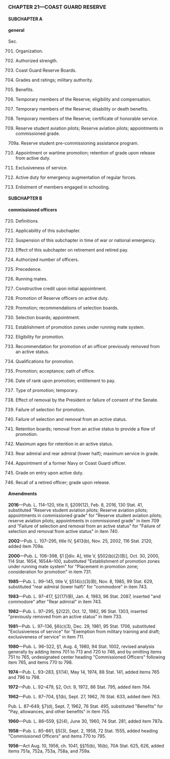 ### **CHAPTER 21—COAST GUARD RESERVE** ###

#### SUBCHAPTER A ####

#### general ####

Sec.

701. Organization.

702. Authorized strength.

703. Coast Guard Reserve Boards.

704. Grades and ratings; military authority.

705. Benefits.

706. Temporary members of the Reserve; eligibility and compensation.

707. Temporary members of the Reserve; disability or death benefits.

708. Temporary members of the Reserve; certificate of honorable service.

709. Reserve student aviation pilots; Reserve aviation pilots; appointments in commissioned grade.

709a. Reserve student pre-commissioning assistance program.

710. Appointment or wartime promotion; retention of grade upon release from active duty.

711. Exclusiveness of service.

712. Active duty for emergency augmentation of regular forces.

713. Enlistment of members engaged in schooling.

#### SUBCHAPTER B ####

#### commissioned officers ####

720. Definitions.

721. Applicability of this subchapter.

722. Suspension of this subchapter in time of war or national emergency.

723. Effect of this subchapter on retirement and retired pay.

724. Authorized number of officers.

725. Precedence.

726. Running mates.

727. Constructive credit upon initial appointment.

728. Promotion of Reserve officers on active duty.

729. Promotion; recommendations of selection boards.

730. Selection boards; appointment.

731. Establishment of promotion zones under running mate system.

732. Eligibility for promotion.

733. Recommendation for promotion of an officer previously removed from an active status.

734. Qualifications for promotion.

735. Promotion; acceptance; oath of office.

736. Date of rank upon promotion; entitlement to pay.

737. Type of promotion; temporary.

738. Effect of removal by the President or failure of consent of the Senate.

739. Failure of selection for promotion.

740. Failure of selection and removal from an active status.

741. Retention boards; removal from an active status to provide a flow of promotion.

742. Maximum ages for retention in an active status.

743. Rear admiral and rear admiral (lower half); maximum service in grade.

744. Appointment of a former Navy or Coast Guard officer.

745. Grade on entry upon active duty.

746. Recall of a retired officer; grade upon release.

#### Amendments ####

**2016**—Pub. L. 114–120, title II, §209(12), Feb. 8, 2016, 130 Stat. 41, substituted "Reserve student aviation pilots; Reserve aviation pilots; appointments in commissioned grade" for "Reserve student aviation pilots; reserve aviation pilots; appointments in commissioned grade" in item 709 and "Failure of selection and removal from an active status" for "Failure of selection and removal from active status" in item 740.

**2002**—Pub. L. 107–295, title IV, §413(b), Nov. 25, 2002, 116 Stat. 2120, added item 709a.

**2000**—Pub. L. 106–398, §1 [[div. A], title V, §502(b)(2)(B)], Oct. 30, 2000, 114 Stat. 1654, 1654A–100, substituted "Establishment of promotion zones under running mate system" for "Placement in promotion zone; consideration for promotion" in item 731.

**1985**—Pub. L. 99–145, title V, §514(c)(3)(B), Nov. 8, 1985, 99 Stat. 629, substituted "rear admiral (lower half)" for "commodore" in item 743.

**1983**—Pub. L. 97–417, §2(17)(B), Jan. 4, 1983, 96 Stat. 2087, inserted "and commodore" after "Rear admiral" in item 743.

**1982**—Pub. L. 97–295, §2(22), Oct. 12, 1982, 96 Stat. 1303, inserted "previously removed from an active status" in item 733.

**1981**—Pub. L. 97–136, §6(c)(3), Dec. 29, 1981, 95 Stat. 1706, substituted "Exclusiveness of service" for "Exemption from military training and draft; exclusiveness of service" in item 711.

**1980**—Pub. L. 96–322, §1, Aug. 4, 1980, 94 Stat. 1002, revised analysis generally by adding items 701 to 713 and 720 to 746, and by omitting items 751 to 765, undesignated center heading "Commissioned Officers" following item 765, and items 770 to 798.

**1974**—Pub. L. 93–283, §1(14), May 14, 1974, 88 Stat. 141, added items 765 and 796 to 798.

**1972**—Pub. L. 92–479, §2, Oct. 9, 1972, 86 Stat. 795, added item 764.

**1962**—Pub. L. 87–704, §1(b), Sept. 27, 1962, 76 Stat. 633, added item 763.

Pub. L. 87–649, §7(d), Sept. 7, 1962, 76 Stat. 495, substituted "Benefits" for "Pay, allowances, and other benefits" in item 755.

**1960**—Pub. L. 86–559, §2(4), June 30, 1960, 74 Stat. 281, added item 787a.

**1958**—Pub. L. 85–861, §5(3), Sept. 2, 1958, 72 Stat. 1555, added heading "Commissioned Officers" and items 770 to 795.

**1956**—Act Aug. 10, 1956, ch. 1041, §§15(b), 16(b), 70A Stat. 625, 626, added items 751a, 752a, 753a, 758a, and 759a.